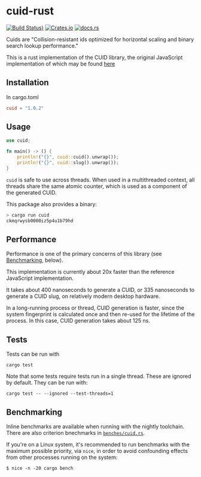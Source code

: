 # cuid-rust

[![Build Status](https://github.com/mplanchard/cuid-rust/actions/workflows/ci.yml/badge.svg?branch=master))](https://github.com/mplanchard/cuid-rust/actions/workflows/ci.yml?query=branch%3Amaster)
[![Crates.io](https://img.shields.io/crates/v/cuid "Crates.io")](https://crates.io/crates/cuid/)
[![docs.rs](https://docs.rs/cuid/badge.svg)](https://docs.rs/cuid/badge.svg)

Cuids are "Collision-resistant ids optimized for horizontal scaling and
binary search lookup performance."

This is a rust implementation of the CUID library, the original JavaScript
implementation of which may be found [here](https://github.com/ericelliott/cuid)

## Installation

In cargo.toml

```toml
cuid = "1.0.2"
```

## Usage

```rust
use cuid;

fn main() -> () {
    println!("{}", cuid::cuid().unwrap());
    println!("{}", cuid::slug().unwrap());
}
```

`cuid` is safe to use across threads. When used in a multithreaded context, all
threads share the same atomic counter, which is used as a component of the
generated CUID.

This package also provides a binary:

```sh
> cargo run cuid
ckmqrwysb0000iz5p4u1b79hd
```

## Performance

Performance is one of the primary concerns of this library (see
[Benchmarking](#benchmarking), below).

This implementation is currently about 20x faster than the reference JavaScript
implementation.

It takes about 400 nanoseconds to generate a CUID, or 335 nanoseconds
to generate a CUID slug, on relatively modern desktop hardware.

In a long-running process or thread, CUID generation is faster, since the system
fingerprint is calculated once and then re-used for the lifetime of the process.
In this case, CUID generation takes about 125 ns.

## Tests

Tests can be run with

```text
cargo test
```

Note that some tests require tests run in a single thread. These are ignored by
default. They can be run with:

```text
cargo test -- --ignored --test-threads=1
```

## Benchmarking

Inline benchmarks are available when running with the nightly toolchain. There
are also criterion bnechmarks in [`benches/cuid.rs`][benches].

If you're on a Linux system, it's recommended to run benchmarks with the
maximum possible priority, via `nice`, in order to avoid confounding effects
from other processes running on the system:

```text
$ nice -n -20 cargo bench
```

[benches]: ./benches/cuid.rs
